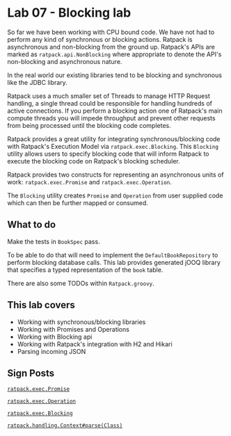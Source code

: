 # Lab 07 - Blocking lab

So far we have been working with CPU bound code. We have not had to perform any kind of synchronous or blocking actions.
Ratpack is asynchronous and non-blocking from the ground up. Ratpack's APIs are marked as `ratpack.api.NonBlocking` where
appropriate to denote the API's non-blocking and asynchronous nature.

In the real world our existing libraries tend to be blocking and synchronous like the JDBC library.

Ratpack uses a much smaller set of Threads to manage HTTP Request handling, a single thread could be responsible for handling
hundreds of active connections. If you perform a blocking action one of Ratpack's main compute threads you will impede
throughput and prevent other requests from being processed until the blocking code completes.

Ratpack provides a great utility for integrating synchronous/blocking code with Ratpack's Execution Model via
`ratpack.exec.Blocking`. This `Blocking` utility allows users to specify blocking code that will inform Ratpack to
 execute the blocking code on Ratpack's blocking scheduler.

Ratpack provides two constructs for representing an asynchronous units of work: `ratpack.exec.Promise` and `ratpack.exec.Operation`.

The `Blocking` utility creates `Promise` and `Operation` from user supplied code which can then be further mapped or consumed.

## What to do

Make the tests in `BookSpec` pass. 

To be able to do that will need to implement the `DefaultBookRepository` to perform blocking database calls.
This lab provides generated jOOQ library that specifies a typed representation of the `book` table.

There are also some TODOs within `Ratpack.groovy`.

## This lab covers

* Working with synchronous/blocking libraries
* Working with Promises and Operations
* Working with Blocking api
* Working with Ratpack's integration with H2 and Hikari
* Parsing incoming JSON

## Sign Posts

[`ratpack.exec.Promise`](https://ratpack.io/manual/current/api/ratpack/exec/Promise.html)

[`ratpack.exec.Operation`](https://ratpack.io/manual/current/api/ratpack/exec/Operation.html)

[`ratpack.exec.Blocking`](https://ratpack.io/manual/current/api/ratpack/exec/Blocking.html)

[`ratpack.handling.Context#parse(Class)`](https://ratpack.io/manual/current/api/ratpack/handling/Context.html#parse-java.lang.Class-)